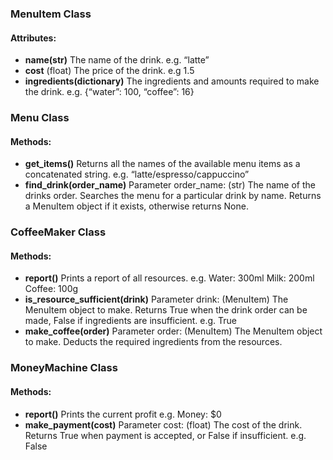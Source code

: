 ### MenuItem Class
#### Attributes:
- **name(str)**  The name of the drink.
e.g. “latte”
- **cost** 
(float) The price of the drink.
e.g 1.5
- **ingredients(dictionary)** The ingredients and amounts required to make the drink. 
e.g. {“water”: 100, “coffee”: 16}

### Menu Class
#### Methods:
- **get_items()** 
Returns all the names of the available menu items as a concatenated string.
e.g. “latte/espresso/cappuccino”
- **find_drink(order_name)** 
Parameter order_name: (str) The name of the drinks order.
Searches the menu for a particular drink by name. Returns a MenuItem object if it exists, otherwise returns None.

### CoffeeMaker Class
#### Methods:
- **report()** 
Prints a report of all resources.
e.g. 
Water: 300ml
Milk: 200ml
Coffee: 100g
- **is_resource_sufficient(drink)** 
Parameter drink: (MenuItem) The MenuItem object to make.
Returns True when the drink order can be made, False if ingredients are insufficient.
e.g. 
True
- **make_coffee(order)** 
Parameter order: (MenuItem) The MenuItem object to make.
Deducts the required ingredients from the resources.

### MoneyMachine Class
#### Methods:
- **report()** 
Prints the current profit
e.g. 
Money: $0
- **make_payment(cost)** 
Parameter cost: (float) The cost of the drink.
Returns True when payment is accepted, or False if insufficient.
e.g. False
